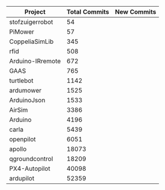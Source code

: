|      Project      | Total Commits |  New Commits  |
|-------------------|---------------|---------------|
|stofzuigerrobot	|	54			|				|
|PiMower			|	57			|				|
|CoppeliaSimLib		|	345			|				|
|rfid				|	508			|				|
|Arduino-IRremote	|	672			|				|
|GAAS				|	765			|				|
|turtlebot			|	1142		|				|
|ardumower			|	1525		|				|
|ArduinoJson		|	1533		|				|
|AirSim				|	3386		|				|
|Arduino			|	4196		|				|
|carla				|	5439		|				|
|openpilot			|	6051		|				|
|apollo				|	18073		|				|
|qgroundcontrol		|	18209		|				|
|PX4-Autopilot		|	40098		|				|
|ardupilot			|	52359		|				|